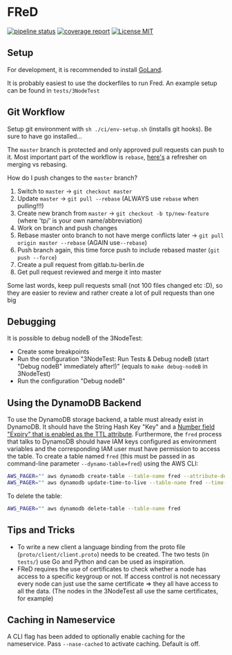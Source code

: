 # FReD

[![pipeline status](https://git.tu-berlin.de/mcc-fred/fred/badges/master/pipeline.svg)](https://git.tu-berlin.de/mcc-fred/fred/-/commits/master)
[![coverage report](https://git.tu-berlin.de/mcc-fred/fred/badges/master/coverage.svg)](https://git.tu-berlin.de/mcc-fred/fred/-/commits/master)
[![License MIT](https://img.shields.io/badge/License-MIT-brightgreen.svg)](https://img.shields.io/badge/License-MIT-brightgreen.svg)

## Setup

For development, it is recommended to install [GoLand](https://www.jetbrains.com/go/).

It is probably easiest to use the dockerfiles to run Fred. An example setup can be found in `tests/3NodeTest`

## Git Workflow

Setup git environment with `sh ./ci/env-setup.sh` (installs git hooks). Be sure to have go installed...

The `master` branch is protected and only approved pull requests can push to it. Most important part of
the workflow is `rebase`, [here's](https://www.atlassian.com/git/tutorials/merging-vs-rebasing) a refresher on merging vs rebasing.

How do I push changes to the `master` branch?

1. Switch to `master` -> `git checkout master`
2. Update `master` -> `git pull --rebase` (ALWAYS use `rebase` when pulling!!!)
3. Create new branch from `master` -> `git checkout -b tp/new-feature` (where 'tp/' is your own name/abbreviation)
4. Work on branch and push changes
5. Rebase master onto branch to not have merge conflicts later -> `git pull origin master --rebase` (AGAIN use`--rebase`)
6. Push branch again, this time force push to include rebased master (`git push --force`)
7. Create a pull request from gitlab.tu-berlin.de
8. Get pull request reviewed and merge it into master

Some last words, keep pull requests small (not 100 files changed etc :D), so they are easier to review and rather create a lot of pull requests than one big

## Debugging

It is possible to debug nodeB of the 3NodeTest:

- Create some breakpoints
- Run the configuration "3NodeTest: Run Tests & Debug nodeB (start "Debug nodeB" immediately after!)" (equals to `make debug-nodeB` in 3NodeTest)
- Run the configuration "Debug nodeB"

## Using the DynamoDB Backend

To use the DynamoDB storage backend, a table must already exist in DynamoDB.
It should have the String Hash Key "Key" and a [Number field "Expiry" that is enabled as the TTL attribute](https://docs.aws.amazon.com/amazondynamodb/latest/developerguide/time-to-live-ttl-how-to.html).
Furthermore, the `fred` process that talks to DynamoDB should have IAM keys configured as environment variables and the corresponding IAM user must have permission to access the table.
To create a table named `fred` (this must be passed in as command-line parameter `--dynamo-table=fred`) using the AWS CLI:

```bash
AWS_PAGER="" aws dynamodb create-table --table-name fred --attribute-definitions "AttributeName=Key,AttributeType=S AttributeName=Value,AttributeType=S AttributeName=Expiry,AttributeType=N" --key-schema "AttributeName=Key,KeyType=HASH" --provisioned-throughput "ReadCapacityUnits=1,WriteCapacityUnits=1"
AWS_PAGER="" aws dynamodb update-time-to-live --table-name fred --time-to-live-specification "Enabled=true, AttributeName=Expiry"
```

To delete the table:

```bash
AWS_PAGER="" aws dynamodb delete-table --table-name fred
```

## Tips and Tricks

- To write a new client a language binding from the proto file (`proto/client/client.proto`) needs to be created. The two tests (in `tests/`) use Go and Python and can be used as inspiration.
- FReD requires the use of certificates to check whether a node has access to a specific keygroup or not.
  If access control is not necessary every node can just use the same certificate => they all have access to all the data. (The nodes in the 3NodeTest all use the same certificates, for example)

## Caching in Nameservice

A CLI flag has been added to optionally enable caching for the nameservice. Pass `--nase-cached` to activate caching. Default is off.
